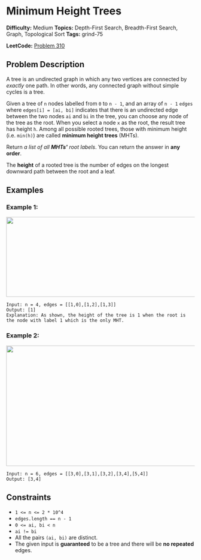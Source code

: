 # Minimum Height Trees

**Difficulty:** Medium
**Topics:** Depth-First Search, Breadth-First Search, Graph, Topological Sort
**Tags:** grind-75

**LeetCode:** [Problem 310](https://leetcode.com/problems/minimum-height-trees/description/)

## Problem Description

A tree is an undirected graph in which any two vertices are connected by _exactly_ one path. In other words, any connected graph without simple cycles is a tree.

Given a tree of `n` nodes labelled from `0` to `n - 1`, and an array of `n - 1` `edges` where `edges[i] = [ai, bi]` indicates that there is an undirected edge between the two nodes `ai` and `bi` in the tree, you can choose any node of the tree as the root. When you select a node `x` as the root, the result tree has height `h`. Among all possible rooted trees, those with minimum height (i.e. `min(h)`) are called **minimum height trees** (MHTs).

Return _a list of all **MHTs'** root labels_. You can return the answer in **any order**.

The **height** of a rooted tree is the number of edges on the longest downward path between the root and a leaf.

## Examples

### Example 1:

<img alt="" src="https://assets.leetcode.com/uploads/2020/09/01/e1.jpg" style="width: 800px; height: 213px;" />

```
Input: n = 4, edges = [[1,0],[1,2],[1,3]]
Output: [1]
Explanation: As shown, the height of the tree is 1 when the root is the node with label 1 which is the only MHT.
```

### Example 2:

<img alt="" src="https://assets.leetcode.com/uploads/2020/09/01/e2.jpg" style="width: 800px; height: 321px;" />

```
Input: n = 6, edges = [[3,0],[3,1],[3,2],[3,4],[5,4]]
Output: [3,4]
```

## Constraints

- `1 <= n <= 2 * 10^4`
- `edges.length == n - 1`
- `0 <= ai, bi < n`
- `ai != bi`
- All the pairs `(ai, bi)` are distinct.
- The given input is **guaranteed** to be a tree and there will be **no repeated** edges.
